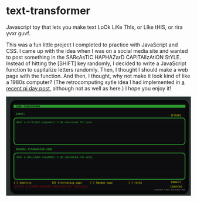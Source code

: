 # text-transformer
Javascript toy that lets you make text LoOk LiKe ThIs, or LIke tHIS, or rira yvxr guvf.

This was a fun little project I completed to practice with JavaScript and CSS.
I came up with the idea when I was on a social media site and wanted to post something
in the SARcAsTIC HAPHAZarD CAPiTAlIzAtiON StYLE. Instead of hitting the [SHIFT] key randomly, I decided to write a JavaScript function to capitalize letters randomly. Then, I thought I should make a web page with the function. And then, I thought, why not make it look kind of like a 1980s computer?
(The retrocomputing sytle idea I had implemented in [a recent pi day post,](https://chrisphan.com/pi_day_2021/) although not as well as here.) I hope you enjoy it!

![](text_transform_screen_shot.png)